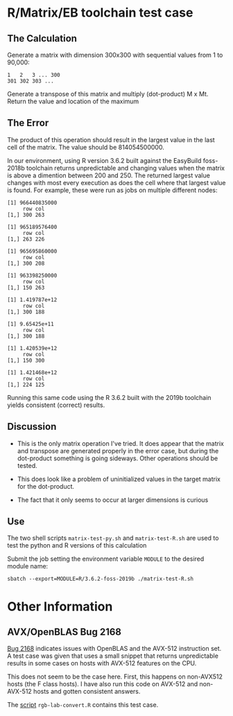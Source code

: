 # R/Matrix/EB toolchain test case

## The Calculation

Generate a matrix with dimension 300x300 with sequential values from 1 to 90,000:

    1   2   3 ... 300
    301 302 303 ...

Generate a transpose of this matrix and multiply (dot-product) M x Mt.  Return the value and location of the maximum

## The Error

The product of this operation should result in the largest value in the last cell of the matrix.  The value should be 814054500000.

In our environment, using R version 3.6.2 built against the EasyBuild foss-2018b toolchain returns unpredictable and changing values when the matrix is above a dimention between 200 and 250.  The returned largest value changes with most every execution as does the cell where that largest value is found. For example, these were run as jobs on multiple different nodes:

```
[1] 966440835000
     row col
[1,] 300 263

[1] 965189576400
     row col
[1,] 263 226

[1] 965695860000
     row col
[1,] 300 208

[1] 963398250000
     row col
[1,] 150 263

[1] 1.419787e+12
     row col
[1,] 300 188

[1] 9.65425e+11
     row col
[1,] 300 188

[1] 1.420539e+12
     row col
[1,] 150 300

[1] 1.421468e+12
     row col
[1,] 224 125
```

Running this same code using the R 3.6.2 built with the 2019b toolchain yields consistent (correct) results.

## Discussion

 - This is the only matrix operation I've tried.  It does appear that the matrix and transpose are generated properly in the error case, but during the dot-product something is going sideways.  Other operations should be tested.

 - This does look like a problem of uninitialized values in the target matrix for the dot-product.

 - The fact that it only seems to occur at larger dimensions is curious

## Use

The two shell scripts `matrix-test-py.sh` and `matrix-test-R.sh` are used to test the python and R versions of this calculation

Submit the job setting the environment variable `MODULE` to the desired module name:

    sbatch --export=MODULE=R/3.6.2-foss-2019b ./matrix-test-R.sh

# Other Information

## AVX/OpenBLAS Bug 2168

[Bug 2168](https://github.com/xianyi/OpenBLAS/issues/2168) indicates issues with OpenBLAS and the AVX-512 instruction set.  A test case was given that uses a small snippet that returns unpredictable results in some cases on hosts with AVX-512 features on the CPU.

This does not seem to be the case here.  First, this happens on non-AVX512 hosts (the F class hosts). I have also run this code on AVX-512 and non-AVX-512 hosts and gotten consistent answers.

The [script](https://github.com/xianyi/OpenBLAS/issues/2168#issuecomment-512959445) `rgb-lab-convert.R` contains this test case.
